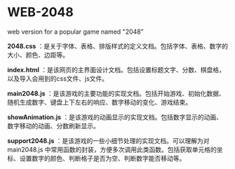 # WEB-2048
web version for a popular game named "2048"

**2048.css** ：是关于字体、表格、排版样式的定义文档。包括字体、表格、数字的大小、颜色、边距等。

**index.html** ：是该网页的主界面设计文档。包括设置标题文字、分数、棋盘格，以及导入会用到的css文件、js文件。

**main2048.js** ：是该游戏的主要功能的实现文档。包括开始游戏、初始化数据、随机生成数字、键盘上下左右的响应、数字移动的变化、游戏结束。

**showAnimation.js** ：是该游戏的动画显示的实现文档。包括数字显示的动画、数字移动的动画、分数刷新显示。

**support2048.js** ：是该游戏的一些小细节处理的实现文档。可以理解为对 main2048.js 中常用函数的封装，方便多次调用此类函数。包括获取单元格的坐标、设置数字的颜色、判断格子是否为空、判断数字能否移动等。



